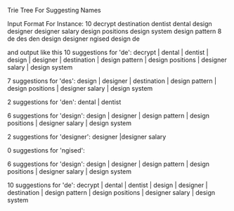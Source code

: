 Trie Tree For Suggesting Names

Input Format For Instance:
10
decrypt
destination
dentist
dental
design
designer
designer salary
design positions
design system
design pattern
8
de
des
den
design
designer
ngised
design
de

and output like this
10 suggestions for 'de':
decrypt | dental | dentist | design | designer | destination | design pattern | design positions | designer salary | design system

7 suggestions for 'des':
design | designer | destination | design pattern | design positions | designer salary | design system

2 suggestions for 'den':
dental | dentist

6 suggestions for 'design':
design | designer | design pattern | design positions | designer salary | design system

2 suggestions for 'designer':
designer |designer salary

0 suggestions for 'ngised':

6 suggestions for 'design':
design | designer | design pattern | design positions | designer salary | design system

10 suggestions for 'de':
decrypt | dental | dentist | design | designer | destination | design pattern | design positions | designer salary | design system
